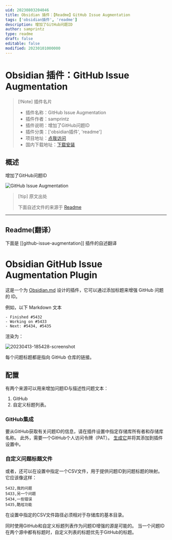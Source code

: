 ```yaml
---
uid: 20230803204046
title: Obsidian 插件：【Readme】GitHub Issue Augmentation
tags: ['obsidian插件', 'readme']
description: 增加了GitHub问题ID
author: samprintz
type: readme
draft: false
editable: false
modified: 20230101000000
---
```


# Obsidian 插件：GitHub Issue Augmentation

> [!Note] 插件名片
> - 插件名称：GitHub Issue Augmentation
> - 插件作者：samprintz
> - 插件说明：增加了GitHub问题ID
> - 插件分类：['obsidian插件', 'readme']
> - 项目地址：[点我访问](https://github.com/samprintz/obsidian-issue-augmentation-plugin)
> - 国内下载地址：[下载安装](https://pkmer.cn/products/plugin/pluginMarket/?github-issue-augmentation)

## 概述

增加了GitHub问题ID

![GitHub Issue Augmentation](https://cdn.pkmer.cn/covers/github-issue-augmentation.png!pkmer)

> [!tip] 原文出处
> 
>下面自述文件的来源于 [Readme](https://ghproxy.net/https://raw.githubusercontent.com/samprintz/obsidian-issue-augmentation-plugin/main/README.md)
> 

---

## Readme(翻译）

下面是 [[github-issue-augmentation]] 插件的自述翻译


# Obsidian GitHub Issue Augmentation Plugin

这是一个为 [Obsidian.md](https://obsidian.md/) 设计的插件，它可以通过添加标题来增强 GitHub 问题的 ID。

例如，以下 Markdown 文本

```
- Finished #5432
- Working on #5433
- Next: #5434, #5435
```

渲染为：

![20230413-185428-screenshot](https://user-images.githubusercontent.com/7581457/231971667-c5ed7591-21a5-4f3f-9ae4-b90cbbb1ac08.png)

每个问题标题都是指向 GitHub 仓库的链接。

## 配置

有两个来源可以用来增加问题ID与描述性问题文本：

1. GitHub
2. 自定义标题列表。

### GitHub集成

要从GitHub获取有关问题ID的信息，请在插件设置中指定存储库所有者和存储库名称。
此外，需要一个GitHub个人访问令牌（PAT）。
[生成它](https://docs.github.com/en/authentication/keeping-your-account-and-data-secure/creating-a-personal-access-token)并将其添加到插件设置中。

### 自定义问题标题文件

或者，还可以在设置中指定一个CSV文件，用于提供问题ID到问题标题的映射。
它应该像这样：

```
5432,我的问题
5433,另一个问题
5434,一些错误
5435,酷炫功能
```

在设置中指定的CSV文件路径必须相对于存储库的基本目录。

同时使用GitHub和自定义标题列表作为问题ID增强的源是可能的。
当一个问题ID在两个源中都有标题时，自定义列表的标题优先于GitHub的标题。



